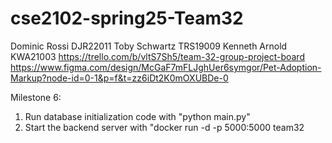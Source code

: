 # cse2102-spring25-Team32
Dominic Rossi DJR22011
Toby Schwartz TRS19009
Kenneth Arnold KWA21003
https://trello.com/b/vltS7Sh5/team-32-group-project-board
https://www.figma.com/design/McGaF7mFLJghUer6symgor/Pet-Adoption-Markup?node-id=0-1&p=f&t=zz6iDt2K0mOXUBDe-0

Milestone 6:
1) Run database initialization code with "python main.py"
2) Start the backend server with "docker run -d -p 5000:5000 team32